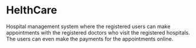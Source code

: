 # HelthCare
Hospital management system where the registered users can make appointments with the registered doctors who visit the registered hospitals. The users can even make the payments for the appointments online.
